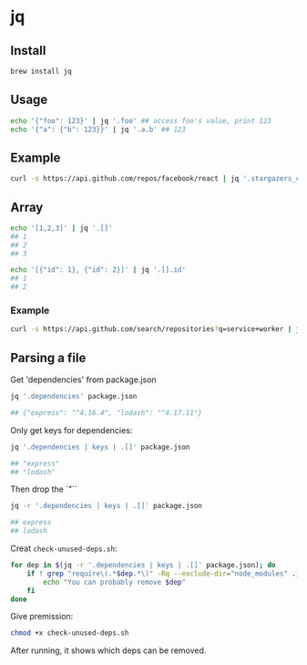 # jq

## Install

```bash
brew install jq
```

## Usage

```bash
echo '{"foo": 123}' | jq '.foo' ## access foo's value, print 123
echo '{"a": {"b": 123}}' | jq '.a.b' ## 123
```

## Example

```bash
curl -s https://api.github.com/repos/facebook/react | jq '.stargazers_count'
```

## Array

```bash
echo '[1,2,3]' | jq '.[]'
## 1
## 2
## 3
```

```bash
echo '[{"id": 1}, {"id": 2}]' | jq '.[].id'
## 1
## 2
```

### Example

```bash
curl -s https://api.github.com/search/repositories?q=service+worker | jq '.items[].name'
```

## Parsing a file

Get 'dependencies' from package.json

```bash
jq '.dependencies' package.json

## {"express": "^4.16.4", "lodash": "^4.17.11"}
```

Only get keys for dependencies:

```bash
jq '.dependencies | keys | .[]' package.json

## "express"
## "lodash"
```

Then drop the `"``

```bash
jq -r '.dependencies | keys | .[]' package.json

## express
## lodash
```

Creat `check-unused-deps.sh`:

```bash
for dep in $(jq -r '.dependencies | keys | .[]' package.json); do
    if ! grep "require\(.*$dep.*\)" -Rq --exclude-dir="node_modules" .; then
        echo "You can probably remove $dep"
    fi
done
```

Give premission:

```bash
chmod +x check-unused-deps.sh
```

After running, it shows which deps can be removed.